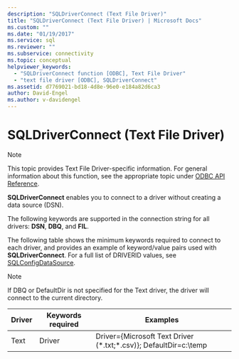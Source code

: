 ```yaml
---
description: "SQLDriverConnect (Text File Driver)"
title: "SQLDriverConnect (Text File Driver) | Microsoft Docs"
ms.custom: ""
ms.date: "01/19/2017"
ms.service: sql
ms.reviewer: ""
ms.subservice: connectivity
ms.topic: conceptual
helpviewer_keywords: 
  - "SQLDriverConnect function [ODBC], Text File Driver"
  - "text file driver [ODBC], SQLDriverConnect"
ms.assetid: d7769021-bd18-4d8e-96e0-e184a82d6ca3
author: David-Engel
ms.author: v-davidengel
---
```

# SQLDriverConnect (Text File Driver)
> [!NOTE]  
>  This topic provides Text File Driver-specific information. For general information about this function, see the appropriate topic under [ODBC API Reference](../../odbc/reference/syntax/odbc-api-reference.md).  
  
 **SQLDriverConnect** enables you to connect to a driver without creating a data source (DSN).  
  
 The following keywords are supported in the connection string for all drivers: **DSN**, **DBQ**, and **FIL**.  
  
 The following table shows the minimum keywords required to connect to each driver, and provides an example of keyword/value pairs used with **SQLDriverConnect**. For a full list of DRIVERID values, see [SQLConfigDataSource](../../odbc/microsoft/sqlconfigdatasource-text-file-driver.md).  
  
> [!NOTE]  
>  If DBQ or DefaultDir is not specified for the Text driver, the driver will connect to the current directory.  
  
|Driver|Keywords required|Examples|  
|------------|-----------------------|--------------|  
|Text|Driver|Driver={Microsoft Text Driver (*.txt;\*.csv)}; DefaultDir=c:\temp|
